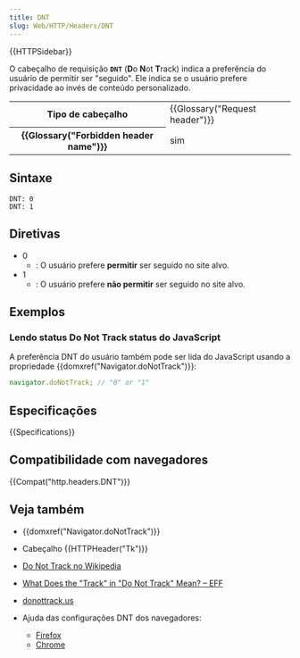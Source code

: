 ```yaml
---
title: DNT
slug: Web/HTTP/Headers/DNT
---
```


{{HTTPSidebar}}

O cabeçalho de requisição **`DNT`** (**D**o **N**ot **T**rack) indica a preferência do usuário de permitir ser "seguido". Ele indica se o usuário prefere privacidade ao invés de conteúdo personalizado.

<table class="properties">
  <tbody>
    <tr>
      <th scope="row">Tipo de cabeçalho</th>
      <td>{{Glossary("Request header")}}</td>
    </tr>
    <tr>
      <th scope="row">{{Glossary("Forbidden header name")}}</th>
      <td>sim</td>
    </tr>
  </tbody>
</table>

## Sintaxe

```
DNT: 0
DNT: 1
```

## Diretivas

- 0
  - : O usuário prefere **permitir** ser seguido no site alvo.
- 1
  - : O usuário prefere **não permitir** ser seguido no site alvo.

## Exemplos

### Lendo status Do Not Track status do JavaScript

A preferência DNT do usuário também pode ser lida do JavaScript usando a propriedade {{domxref("Navigator.doNotTrack")}}:

```js
navigator.doNotTrack; // "0" or "1"
```

## Especificações

{{Specifications}}

## Compatibilidade com navegadores

{{Compat("http.headers.DNT")}}

## Veja também

- {{domxref("Navigator.doNotTrack")}}
- Cabeçalho {{HTTPHeader("Tk")}}
- [Do Not Track no Wikipedia](https://en.wikipedia.org/wiki/Do_Not_Track)
- [What Does the "Track" in "Do Not Track" Mean? – EFF](https://www.eff.org/deeplinks/2011/02/what-does-track-do-not-track-mean)
- [donottrack.us](https://donottrack.us/)
- Ajuda das configurações DNT dos navegadores:

  - [Firefox](https://www.mozilla.org/pt-BR/firefox/dnt/)
  - [Chrome](https://support.google.com/chrome/answer/2790761)

